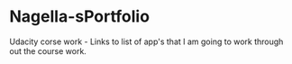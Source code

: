 # Nagella-sPortfolio
Udacity corse work - Links to list of app's that I am going to work through out the course work.
